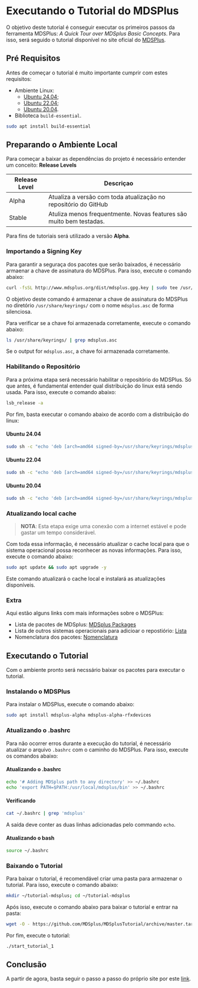 # Executando o Tutorial do MDSPlus

O objetivo deste tutorial é conseguir executar os primeiros passos da ferramenta MDSPlus: *A Quick Tour over MDSplus Basic Concepts*. Para isso, será seguido o tutorial disponível no site oficial do [MDSPlus](https://www.mdsplus.org/index.php?title=Documentation:Tutorial:QuickOverview&open=1624466399993193889855&page=Tutorials%2FQuick+Tour).


## Pré Requisitos

Antes de começar o tutorial é muito importante cumprir com estes requisitos:

- Ambiente Linux:
    - [Ubuntu 24.04](https://ubuntu.com/download/desktop);
    - [Ubuntu 22.04](https://ubuntu.com/download/alternative-downloads#past-releases-and-other-flavours);
    - [Ubuntu 20.04](https://ubuntu.com/download/alternative-downloads#past-releases-and-other-flavours).
- Biblioteca `build-essential`.

```bash
sudo apt install build-essential
```

## Preparando o Ambiente Local

Para começar a baixar as dependências do projeto é necessário entender um conceito: **Release Levels**

| Release Level| Descriçao                                                            	|
|--------|----------------------------------------------------------------------	|
| Alpha  | Atualiza a versão com toda atualização no repositório do GitHub   |
| Stable | Atuliza menos frequentmente. Novas features são muito bem testadas.|
 
Para fins de tutoriais será utilizado a versão **Alpha**.

### Importando a Signing Key

Para garantir a seguraça dos pacotes que serão baixados, é necessário armaenar a chave de assinatura do MDSPlus. Para isso, execute o comando abaixo:
```bash
curl -fsSL http://www.mdsplus.org/dist/mdsplus.gpg.key | sudo tee /usr/share/keyrings/mdsplus.asc > /dev/null
```

O objetivo deste comando é armazenar a chave de assinatura do MDSPlus no diretório `/usr/share/keyrings/` com o nome `mdsplus.asc` de forma silenciosa.

Para verificar se a chave foi armazenada corretamente, execute o comando abaixo:
```bash
ls /usr/share/keyrings/ | grep mdsplus.asc
```
Se o output for `mdsplus.asc`, a chave foi armazenada corretamente.

### Habilitando o Repositório

Para a próxima etapa será necessário habilitar o repositório do MDSPlus. Só que antes, é fundamental entender qual distribuição do linux está sendo usada. Para isso, execute o comando abaixo:

```bash
lsb_release -a
```

Por fim, basta executar o comando abaixo de acordo com a distribuição do linux:
#### Ubuntu 24.04
```bash
sudo sh -c "echo 'deb [arch=amd64 signed-by=/usr/share/keyrings/mdsplus.asc] http://www.mdsplus.org/dist/Ubuntu24/repo MDSplus alpha' > /etc/apt/sources.list.d/mdsplus.list"
```
#### Ubuntu 22.04
```bash
sudo sh -c "echo 'deb [arch=amd64 signed-by=/usr/share/keyrings/mdsplus.asc] http://www.mdsplus.org/dist/Ubuntu22/repo MDSplus alpha' > /etc/apt/sources.list.d/mdsplus.list"
```
#### Ubuntu 20.04
```bash
sudo sh -c "echo 'deb [arch=amd64 signed-by=/usr/share/keyrings/mdsplus.asc] http://www.mdsplus.org/dist/Ubuntu20/repo MDSplus alpha' > /etc/apt/sources.list.d/mdsplus.list"
```

### Atualizando local cache

> **NOTA**: Esta etapa exige uma conexão com a internet estável e pode gastar um tempo considerável.

Com toda essa informação, é necessário atualizar o cache local para que o sistema operacional possa reconhecer as novas informações. Para isso, execute o comando abaixo:
```bash
sudo apt update && sudo apt upgrade -y
```
Este comando atualizará o cache local e instalará as atualizações disponíveis.


### Extra

Aqui estão alguns links com mais informações sobre o MDSPlus:

- Lista de pacotes de MDSplus: [MDSplus Packages](https://www.mdsplus.org/index.php/Latest_Ubuntu/Debian_Packages#MDSplus_Packaging)
- Lista de outros sistemas operacionais para adicioar o repostiório: [Lista](https://www.mdsplus.org/index.php/Latest_Ubuntu/Debian_Packages#Enabling_MDSplus_Debian_Repository)
- Nomenclatura dos pacotes: [Nomenclatura](https://www.mdsplus.org/index.php/Latest_Ubuntu/Debian_Packages#Performing_the_installation)

## Executando o Tutorial

Com o ambiente pronto será necssário baixar os pacotes para executar o tutorial. 

### Instalando o MDSPlus

Para instalar o MDSPlus, execute o comando abaixo:
```bash
sudo apt install mdsplus-alpha mdsplus-alpha-rfxdevices
```

### Atualizando o .bashrc

Para não ocorrer erros durante a execução do tutorial, é necessário atualizar o arquivo `.bashrc` com o caminho do MDSPlus. Para isso, execute os comandos abaixo:

#### Atualizando o .bashrc
```bash
echo '# Adding MDSplus path to any directory' >> ~/.bashrc
echo 'export PATH=$PATH:/usr/local/mdsplus/bin' >> ~/.bashrc
```

#### Verificando
```bash
cat ~/.bashrc | grep 'mdsplus'
```
A saída deve conter as duas linhas adicionadas pelo commando `echo`.

#### Atualizando o bash
```bash
source ~/.bashrc
```

### Baixando o Tutorial
Para baixar o tutorial, é recomendável criar uma pasta para armazenar o tutorial. Para isso, execute o comando abaixo:
```bash
mkdir ~/tutorial-mdsplus; cd ~/tutorial-mdsplus
```

Após isso, execute o comando abaixo para baixar o tutorial e entrar na pasta:
```bash
wget -O - https://github.com/MDSplus/MDSplusTutorial/archive/master.tar.gz | tar zxf -; cd MDSplusTutorial-master
```
Por fim, execute o tutorial:
```bash
./start_tutorial_1
```

## Conclusão
A partir de agora, basta seguir o passo a passo do próprio site por este [link](https://www.mdsplus.org/index.php?title=Documentation:Tutorial:QuickOverview&open=1624466399993193889855&page=Tutorials%2FQuick+Tour#Tutorial_1:_MDSPlus_Experiment_Model_and_pulse_file_and_their_interfaces).